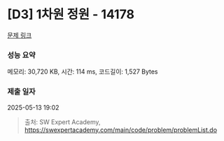 # [D3] 1차원 정원 - 14178 

[문제 링크](https://swexpertacademy.com/main/code/problem/problemDetail.do?contestProbId=AX_N3oSqcyUDFARi) 

### 성능 요약

메모리: 30,720 KB, 시간: 114 ms, 코드길이: 1,527 Bytes

### 제출 일자

2025-05-13 19:02



> 출처: SW Expert Academy, https://swexpertacademy.com/main/code/problem/problemList.do